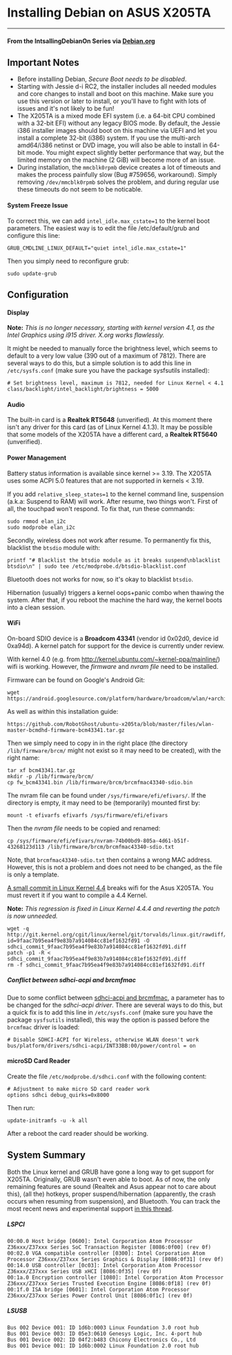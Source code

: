 # Installing Debian on ASUS X205TA
---
#### From the IntsallingDebianOn Series via [Debian.org](https://wiki.debian.org/InstallingDebianOn/Asus/X205TA)
Important Notes
---
* Before installing Debian, *Secure Boot needs to be disabled*.
* Starting with Jessie d-i RC2, the installer includes all needed modules and core changes to install and boot on this machine. Make sure you use this version or later to install, or you'll have to fight with lots of issues and it's not likely to be fun!
* The X205TA is a mixed mode EFI system (i.e. a 64-bit CPU combined with a 32-bit EFI) without any legacy BIOS mode. By default, the Jessie i386 installer images should boot on this machine via UEFI and let you install a complete 32-bit (i386) system. If you use the multi-arch amd64/i386 netinst or DVD image, you will also be able to install in 64-bit mode. You might expect slightly better performance that way, but the limited memory on the machine (2 GiB) will become more of an issue.
* During installation, the `mmcblk0rpmb` device creates a lot of timeouts and makes the process painfully slow (Bug #759656, workaround). Simply removing `/dev/mmcblk0rpmb` solves the problem, and during regular use these timeouts do not seem to be noticable.
#### System Freeze Issue
To correct this, we can add `intel_idle.max_cstate=1` to the kernel boot parameters. The easiest way is to edit the file /etc/default/grub and configure this line:
```
GRUB_CMDLINE_LINUX_DEFAULT="quiet intel_idle.max_cstate=1"
```
Then you simply need to reconfigure grub:
```
sudo update-grub
```
Configuration
---
#### Display
**Note:** *This is no longer necessary, starting with kernel version 4.1, as the Intel Graphics using i915 driver. X.org works flawlessly.*

It might be needed to manually force the brightness level, which seems to default to a very low value (390 out of a maximum of 7812). There are several ways to do this, but a simple solution is to add this line in `/etc/sysfs.conf` (make sure you have the package sysfsutils installed):
```
# Set brightness level, maximum is 7812, needed for Linux Kernel < 4.1
class/backlight/intel_backlight/brightness = 5000  
```
#### Audio
The built-in card is a **Realtek RT5648** (unverified). At this moment there isn't any driver for this card (as of Linux Kernel 4.1.3). It may be possible that some models of the X205TA have a different card, a **Realtek RT5640** (unverified).
#### Power Management
Battery status information is available since kernel >= 3.19. The X205TA uses some ACPI 5.0 features that are not supported in kernels < 3.19. 

If you add `relative_sleep_states=1` to the kernel command line, suspension (a.k.a: Suspend to RAM) will work. After resume, two things won't. First of all, the touchpad won't respond. To fix that, run these commands:
```
sudo rmmod elan_i2c
sudo modprobe elan_i2c
```
Secondly, wireless does not work after resume. To permanently fix this, blacklist the `btsdio` module with:
```
printf "# Blacklist the btsdio module as it breaks suspend\nblacklist btsdio\n" | sudo tee /etc/modprobe.d/btsdio-blacklist.conf
```
Bluetooth does not works for now, so it's okay to blacklist `btsdio`.

Hibernation (usually) triggers a kernel oops+panic combo when thawing the system. After that, if you reboot the machine the hard way, the kernel boots into a clean session.
#### WiFi
On-board SDIO device is a **Broadcom 43341** (vendor id 0x02d0, device id 0xa94d). A kernel patch for support for the device is currently under review.

With kernel 4.0 (e.g. from http://kernel.ubuntu.com/~kernel-ppa/mainline/) wifi is working. However, the *firmware* and *nvram file* need to be installed.

Firmware can be found on Google's Android Git:
```
wget https://android.googlesource.com/platform/hardware/broadcom/wlan/+archive/master/bcmdhd/firmware/bcm43341.tar.gz
```
As well as within this installation guide:
```
https://github.com/RobotGhost/ubuntu-x205ta/blob/master/files/wlan-master-bcmdhd-firmware-bcm43341.tar.gz
```
Then we simply need to copy in in the right place (the directory `/lib/firmware/brcm/` might not exist so it may need to be created), with the right name:
```
tar xf bcm43341.tar.gz
mkdir -p /lib/firmware/brcm/
cp fw_bcm43341.bin /lib/firmware/brcm/brcmfmac43340-sdio.bin
```
The nvram file can be found under `/sys/firmware/efi/efivars/`. If the directory is empty, it may need to be (temporarily) mounted first by:
```
mount -t efivarfs efivarfs /sys/firmware/efi/efivars
```
Then the *nvram file* needs to be copied and renamed:
```
cp /sys/firmware/efi/efivars/nvram-74b00bd9-805a-4d61-b51f-43268123d113 /lib/firmware/brcm/brcmfmac43340-sdio.txt
```
Note, that `brcmfmac43340-sdio.txt` then contains a wrong MAC address. However, this is not a problem and does not need to be changed, as the file is only a template.

[A small commit in Linux Kernel 4.4](http://git.kernel.org/cgit/linux/kernel/git/torvalds/linux.git/commit/?id=9faac7b95ea4f9e83b7a914084cc81ef1632fd91) breaks wifi for the Asus X205TA. You must revert it if you want to compile a 4.4 Kernel. 

**Note:** *This regression is fixed in Linux Kernel 4.4.4 and reverting the patch is now unneeded.*
```
wget -q http://git.kernel.org/cgit/linux/kernel/git/torvalds/linux.git/rawdiff/drivers/mmc/host/sdhci.c?id=9faac7b95ea4f9e83b7a914084cc81ef1632fd91 -O sdhci_commit_9faac7b95ea4f9e83b7a914084cc81ef1632fd91.diff
patch -p1 -R < sdhci_commit_9faac7b95ea4f9e83b7a914084cc81ef1632fd91.diff
rm -f sdhci_commit_9faac7b95ea4f9e83b7a914084cc81ef1632fd91.diff
```
##### Conflict between sdhci-acpi and brcmfmac
Due to some conflict between [sdhci-acpi and brcmfmac](https://bugzilla.kernel.org/show_bug.cgi?id=88061), a parameter has to be changed for the *sdhci-acpi driver*. There are several ways to do this, but a quick fix is to add this line in `/etc/sysfs.conf` (make sure you have the package `sysfsutils` installed), this way the option is passed before the `brcmfmac` driver is loaded:
```
# Disable SDHCI-ACPI for Wireless, otherwise WLAN doesn't work
bus/platform/drivers/sdhci-acpi/INT33BB:00/power/control = on
```
#### microSD Card Reader
Create the file `/etc/modprobe.d/sdhci.conf` with the following content:
```
# Adjustment to make micro SD card reader work
options sdhci debug_quirks=0x8000
```
Then run:
```
update-initramfs -u -k all
```
After a reboot the card reader should be working.

System Summary
---
Both the Linux kernel and GRUB have gone a long way to get support for X205TA. Originally, GRUB wasn't even able to boot. As of now, the only remaining features are sound (Realtek and Asus appear not to care about this), (all the) hotkeys, proper suspend/hibernation (apparently, the crash occurs when resuming from suspension), and Bluetooth. You can track the most recent news and experimental support [in this thread](http://ubuntuforums.org/showthread.php?t=2254322).
##### LSPCI
```
00:00.0 Host bridge [0600]: Intel Corporation Atom Processor Z36xxx/Z37xxx Series SoC Transaction Register [8086:0f00] (rev 0f)
00:02.0 VGA compatible controller [0300]: Intel Corporation Atom Processor Z36xxx/Z37xxx Series Graphics & Display [8086:0f31] (rev 0f)
00:14.0 USB controller [0c03]: Intel Corporation Atom Processor Z36xxx/Z37xxx Series USB xHCI [8086:0f35] (rev 0f)
00:1a.0 Encryption controller [1080]: Intel Corporation Atom Processor Z36xxx/Z37xxx Series Trusted Execution Engine [8086:0f18] (rev 0f)
00:1f.0 ISA bridge [0601]: Intel Corporation Atom Processor Z36xxx/Z37xxx Series Power Control Unit [8086:0f1c] (rev 0f)
```
##### LSUSB
```
Bus 002 Device 001: ID 1d6b:0003 Linux Foundation 3.0 root hub
Bus 001 Device 003: ID 05e3:0610 Genesys Logic, Inc. 4-port hub
Bus 001 Device 002: ID 04f2:b483 Chicony Electronics Co., Ltd 
Bus 001 Device 001: ID 1d6b:0002 Linux Foundation 2.0 root hub
```
